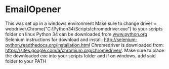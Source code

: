 ﻿# EmailOpener
﻿This was set up in a windows environment
﻿Make sure to change driver = webdriver.Chrome("C:\Python34\Scripts\chromedriver.exe") to your scripts folder on linux
﻿Python 34 can be downloaded from www.python.org
﻿Selenium instructions for download and install: http://selenium-python.readthedocs.org/installation.html
﻿Chromedriver is downloaded from: https://sites.google.com/a/chromium.org/chromedriver/. Make sure to place the downloaded exe into your scripts folder and if on windows, add said folder to your PATH 
